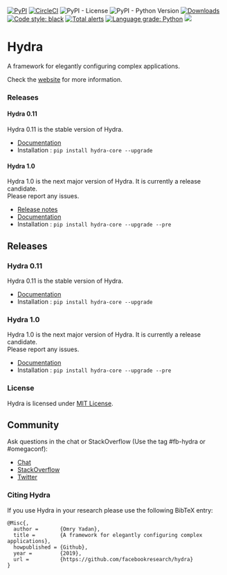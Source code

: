 [![PyPI](https://img.shields.io/pypi/v/hydra-core)](https://pypi.org/project/hydra-core/)
[![CircleCI](https://img.shields.io/circleci/build/github/facebookresearch/hydra?token=af199cd2deca9e70e53776f9ded96284b10687e9)](https://circleci.com/gh/facebookresearch/hydra)
![PyPI - License](https://img.shields.io/pypi/l/hydra-core)
![PyPI - Python Version](https://img.shields.io/pypi/pyversions/hydra-core)
[![Downloads](https://pepy.tech/badge/hydra-core/month)](https://pepy.tech/project/hydra-core/month?versions=0.11.*&versions=1.0.*)
[![Code style: black](https://img.shields.io/badge/code%20style-black-000000.svg)](https://github.com/psf/black)
[![Total alerts](https://img.shields.io/lgtm/alerts/g/facebookresearch/hydra.svg?logo=lgtm&logoWidth=18)](https://lgtm.com/projects/g/facebookresearch/hydra/alerts/)
[![Language grade: Python](https://img.shields.io/lgtm/grade/python/g/facebookresearch/hydra.svg?logo=lgtm&logoWidth=18)](https://lgtm.com/projects/g/facebookresearch/hydra/context:python)
[![](https://img.shields.io/badge/zulip-join_chat-brightgreen.svg)](https://hydra-framework.zulipchat.com)

# Hydra
A framework for elegantly configuring complex applications.

Check the [website](https://hydra.cc/) for more information.

### Releases
#### Hydra 0.11
Hydra 0.11 is the stable version of Hydra.
- [Documentation](https://hydra.cc/docs/intro)
- Installation : `pip install hydra-core --upgrade`

#### Hydra 1.0
Hydra 1.0 is the next major version of Hydra. It is currently a release candidate.  
Please report any issues.
- [Release notes](https://github.com/facebookresearch/hydra/releases/tag/hydra-1.0.0rc1)
- [Documentation](https://hydra.cc/docs/next/intro)
- Installation : `pip install hydra-core --upgrade --pre`

## Releases
### Hydra 0.11
Hydra 0.11 is the stable version of Hydra.
- [Documentation](https://hydra.cc/docs/intro)
- Installation : `pip install hydra-core --upgrade`

### Hydra 1.0
Hydra 1.0 is the next major version of Hydra. It is currently a release candidate.  
Please report any issues.
- [Documentation](https://hydra.cc/docs/next/intro)
- Installation : `pip install hydra-core --upgrade --pre`

### License
Hydra is licensed under [MIT License](LICENSE).

## Community
Ask questions in the chat or StackOverflow (Use the tag #fb-hydra or #omegaconf):
* [Chat](https://hydra-framework.zulipchat.com)
* [StackOverflow](https://stackexchange.com/filters/391828/hydra-questions)
* [Twitter](https://twitter.com/Hydra_Framework)


### Citing Hydra
If you use Hydra in your research please use the following BibTeX entry:
```text
@Misc{,
  author =       {Omry Yadan},
  title =        {A framework for elegantly configuring complex applications},
  howpublished = {Github},
  year =         {2019},
  url =          {https://github.com/facebookresearch/hydra}
}
```
